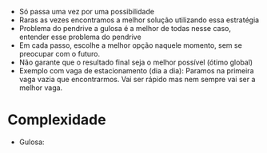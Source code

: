 - Só passa uma vez por uma possibilidade
- Raras as vezes encontramos a melhor solução utilizando essa estratégia
- Problema do pendrive a gulosa é a melhor de todas nesse caso, entender esse problema do pendrive
- Em cada passo, escolhe a melhor opção naquele momento, sem se preocupar com o futuro. 
- Não garante que o resultado final seja o melhor possível (ótimo global)
- Exemplo com vaga de estacionamento (dia a dia): Paramos na primeira vaga vazia que encontrarmos. Vai ser rápido mas nem sempre vai ser a melhor vaga.

# Complexidade
- Gulosa: 